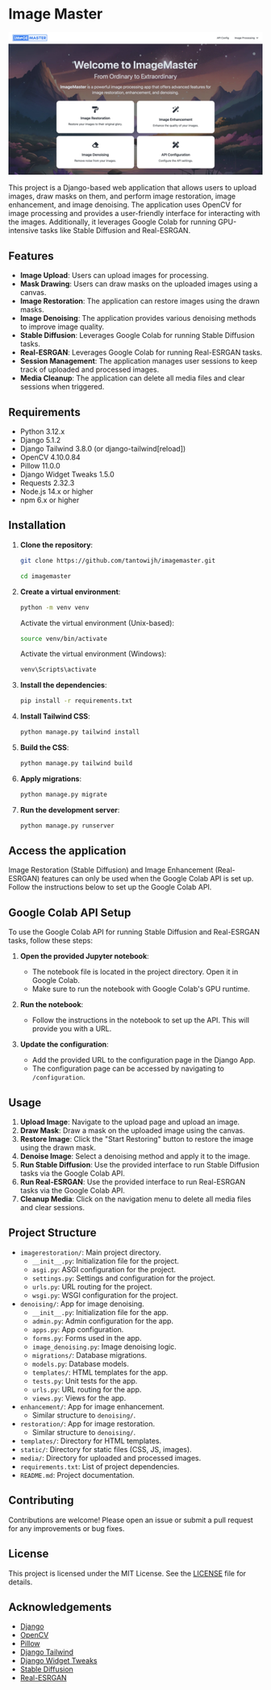 # Image Master

![Image Master](docs/images/image-master.webp)

This project is a Django-based web application that allows users to upload images, draw masks on them, and perform image restoration, image enhancement, and image denoising. The application uses OpenCV for image processing and provides a user-friendly interface for interacting with the images. Additionally, it leverages Google Colab for running GPU-intensive tasks like Stable Diffusion and Real-ESRGAN.

## Features

- **Image Upload**: Users can upload images for processing.
- **Mask Drawing**: Users can draw masks on the uploaded images using a canvas.
- **Image Restoration**: The application can restore images using the drawn masks.
- **Image Denoising**: The application provides various denoising methods to improve image quality.
- **Stable Diffusion**: Leverages Google Colab for running Stable Diffusion tasks.
- **Real-ESRGAN**: Leverages Google Colab for running Real-ESRGAN tasks.
- **Session Management**: The application manages user sessions to keep track of uploaded and processed images.
- **Media Cleanup**: The application can delete all media files and clear sessions when triggered.

## Requirements

- Python 3.12.x
- Django 5.1.2
- Django Tailwind 3.8.0 (or django-tailwind[reload])
- OpenCV 4.10.0.84
- Pillow 11.0.0
- Django Widget Tweaks 1.5.0
- Requests 2.32.3
- Node.js 14.x or higher
- npm 6.x or higher

## Installation

1. **Clone the repository**:
    ```sh
    git clone https://github.com/tantowijh/imagemaster.git
    ```
    ```sh
    cd imagemaster
    ```

2. **Create a virtual environment**:
    ```sh
    python -m venv venv
    ```
    Activate the virtual environment (Unix-based):
    ```sh
    source venv/bin/activate
    ```
    Activate the virtual environment (Windows):
    ```sh
    venv\Scripts\activate
    ```

3. **Install the dependencies**:
    ```sh
    pip install -r requirements.txt
    ```

4. **Install Tailwind CSS**:
    ```sh
    python manage.py tailwind install
    ```

5. **Build the CSS**:
    ```sh
    python manage.py tailwind build
    ```

6. **Apply migrations**:
    ```sh
    python manage.py migrate
    ```

7. **Run the development server**:
    ```sh
    python manage.py runserver
    ```

## Access the application
Image Restoration (Stable Diffusion) and Image Enhancement (Real-ESRGAN) features can only be used when the Google Colab API is set up. Follow the instructions below to set up the Google Colab API.

## Google Colab API Setup

To use the Google Colab API for running Stable Diffusion and Real-ESRGAN tasks, follow these steps:

1. **Open the provided Jupyter notebook**:
    - The notebook file is located in the project directory. Open it in Google Colab.
    - Make sure to run the notebook with Google Colab's GPU runtime.

2. **Run the notebook**:
    - Follow the instructions in the notebook to set up the API. This will provide you with a URL.

3. **Update the configuration**:
    - Add the provided URL to the configuration page in the Django App.
    - The configuration page can be accessed by navigating to `/configuration`.

## Usage

1. **Upload Image**: Navigate to the upload page and upload an image.
2. **Draw Mask**: Draw a mask on the uploaded image using the canvas.
3. **Restore Image**: Click the "Start Restoring" button to restore the image using the drawn mask.
4. **Denoise Image**: Select a denoising method and apply it to the image.
5. **Run Stable Diffusion**: Use the provided interface to run Stable Diffusion tasks via the Google Colab API.
6. **Run Real-ESRGAN**: Use the provided interface to run Real-ESRGAN tasks via the Google Colab API.
7. **Cleanup Media**: Click on the navigation menu to delete all media files and clear sessions.

## Project Structure

- `imagerestoration/`: Main project directory.
  - `__init__.py`: Initialization file for the project.
  - `asgi.py`: ASGI configuration for the project.
  - `settings.py`: Settings and configuration for the project.
  - `urls.py`: URL routing for the project.
  - `wsgi.py`: WSGI configuration for the project.
- `denoising/`: App for image denoising.
  - `__init__.py`: Initialization file for the app.
  - `admin.py`: Admin configuration for the app.
  - `apps.py`: App configuration.
  - `forms.py`: Forms used in the app.
  - `image_denoising.py`: Image denoising logic.
  - `migrations/`: Database migrations.
  - `models.py`: Database models.
  - `templates/`: HTML templates for the app.
  - `tests.py`: Unit tests for the app.
  - `urls.py`: URL routing for the app.
  - `views.py`: Views for the app.
- `enhancement/`: App for image enhancement.
  - Similar structure to `denoising/`.
- `restoration/`: App for image restoration.
  - Similar structure to `denoising/`.
- `templates/`: Directory for HTML templates.
- `static/`: Directory for static files (CSS, JS, images).
- `media/`: Directory for uploaded and processed images.
- `requirements.txt`: List of project dependencies.
- `README.md`: Project documentation.

## Contributing

Contributions are welcome! Please open an issue or submit a pull request for any improvements or bug fixes.

## License

This project is licensed under the MIT License. See the [LICENSE](LICENSE) file for details.

## Acknowledgements

- [Django](https://www.djangoproject.com/)
- [OpenCV](https://opencv.org/)
- [Pillow](https://python-pillow.org/)
- [Django Tailwind](https://django-tailwind.readthedocs.io/)
- [Django Widget Tweaks](https://github.com/jazzband/django-widget-tweaks)
- [Stable Diffusion](https://github.com/CompVis/stable-diffusion)
- [Real-ESRGAN](https://github.com/xinntao/Real-ESRGAN)
